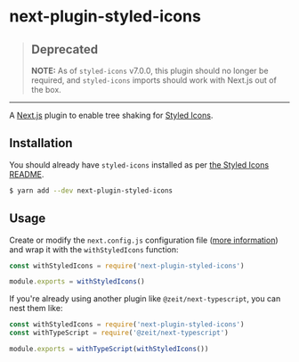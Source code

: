 # next-plugin-styled-icons

> ## Deprecated
>
> **NOTE:** As of `styled-icons` v7.0.0, this plugin should no longer be required, and `styled-icons` imports should work with Next.js out of the box.

---

A [Next.js](https://nextjs.org/) plugin to enable tree shaking for [Styled Icons](https://github.com/jacobwgillespie/styled-icons).

## Installation

You should already have `styled-icons` installed as per [the Styled Icons README](https://github.com/jacobwgillespie/styled-icons#installation).

```bash
$ yarn add --dev next-plugin-styled-icons
```

## Usage

Create or modify the `next.config.js` configuration file ([more information](https://nextjs.org/docs/#custom-configuration)) and wrap it with the `withStyledIcons` function:

```javascript
const withStyledIcons = require('next-plugin-styled-icons')

module.exports = withStyledIcons()
```

If you're already using another plugin like `@zeit/next-typescript`, you can nest them like:

```javascript
const withStyledIcons = require('next-plugin-styled-icons')
const withTypeScript = require('@zeit/next-typescript')

module.exports = withTypeScript(withStyledIcons())
```
